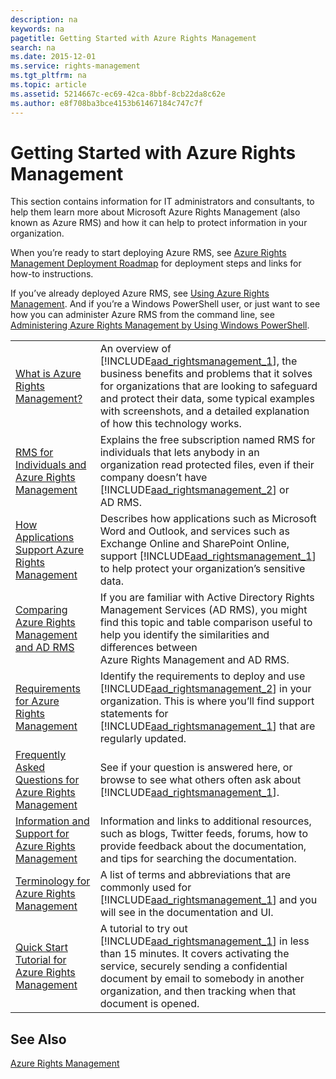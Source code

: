 ```yaml
---
description: na
keywords: na
pagetitle: Getting Started with Azure Rights Management
search: na
ms.date: 2015-12-01
ms.service: rights-management
ms.tgt_pltfrm: na
ms.topic: article
ms.assetid: 5214667c-ec69-42ca-8bbf-8cb22da8c62e
ms.author: e8f708ba3bce4153b61467184c747c7f
---
```

# Getting Started with Azure Rights Management
This section contains information for IT administrators and consultants, to help them learn more about Microsoft Azure Rights Management (also known as Azure RMS) and how it can help to protect information in your organization.

When you’re ready to start deploying Azure RMS, see [Azure Rights Management Deployment Roadmap](../Topic/Azure_Rights_Management_Deployment_Roadmap.md) for deployment steps and links for how-to instructions.

If you’ve already deployed Azure RMS, see [Using Azure Rights Management](../Topic/Using_Azure_Rights_Management.md). And if you’re a Windows PowerShell user, or just want to see how you can administer Azure RMS from the command line, see [Administering Azure Rights Management by Using Windows PowerShell](../Topic/Administering_Azure_Rights_Management_by_Using_Windows_PowerShell.md).

|||
|-|-|
|[What is Azure Rights Management?](../Topic/What_is_Azure_Rights_Management_.md)|An overview of [!INCLUDE[aad_rightsmanagement_1](../Token/aad_rightsmanagement_1_md.md)], the business benefits and problems that it solves for organizations that are looking to safeguard and protect their data, some typical examples with screenshots, and a detailed explanation of how this technology works.|
|[RMS for Individuals and Azure Rights Management](../Topic/RMS_for_Individuals_and_Azure_Rights_Management.md)|Explains the free subscription named RMS for individuals that lets anybody in an organization read protected files, even if their company doesn’t have [!INCLUDE[aad_rightsmanagement_2](../Token/aad_rightsmanagement_2_md.md)] or AD RMS.|
|[How Applications Support Azure Rights Management](../Topic/How_Applications_Support_Azure_Rights_Management.md)|Describes how applications such as Microsoft Word and Outlook, and services such as Exchange Online and SharePoint Online, support [!INCLUDE[aad_rightsmanagement_1](../Token/aad_rightsmanagement_1_md.md)] to help protect your organization’s sensitive data.|
|[Comparing Azure Rights Management and AD RMS](../Topic/Comparing_Azure_Rights_Management_and_AD_RMS.md)|If you are familiar with Active Directory Rights Management Services (AD RMS), you might find this topic and table comparison useful to help you identify the similarities and differences between Azure Rights Management and AD RMS.|
|[Requirements for Azure Rights Management](../Topic/Requirements_for_Azure_Rights_Management.md)|Identify the requirements to deploy and use [!INCLUDE[aad_rightsmanagement_2](../Token/aad_rightsmanagement_2_md.md)] in your organization. This is where you’ll find support statements for [!INCLUDE[aad_rightsmanagement_1](../Token/aad_rightsmanagement_1_md.md)] that are regularly updated.|
|[Frequently Asked Questions for Azure Rights Management](../Topic/Frequently_Asked_Questions_for_Azure_Rights_Management.md)|See if your question is answered here, or browse to see what others often ask about [!INCLUDE[aad_rightsmanagement_1](../Token/aad_rightsmanagement_1_md.md)].|
|[Information and Support for Azure Rights Management](../Topic/Information_and_Support_for_Azure_Rights_Management.md)|Information and links to additional resources, such as blogs, Twitter feeds, forums, how to provide feedback about the documentation, and tips for searching the documentation.|
|[Terminology for Azure Rights Management](../Topic/Terminology_for_Azure_Rights_Management.md)|A list of terms and abbreviations that are commonly used for [!INCLUDE[aad_rightsmanagement_1](../Token/aad_rightsmanagement_1_md.md)] and you will see in the documentation and UI.|
|[Quick Start Tutorial for Azure Rights Management](../Topic/Quick_Start_Tutorial_for_Azure_Rights_Management.md)|A tutorial to try out [!INCLUDE[aad_rightsmanagement_1](../Token/aad_rightsmanagement_1_md.md)] in less than 15 minutes. It covers activating the service, securely sending a confidential document by email to somebody in another organization, and then tracking when that document is opened.|

## See Also
[Azure Rights Management](../Topic/Azure_Rights_Management.md)

